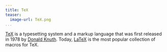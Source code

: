 ```yaml
---
title: TeX
teaser:
  image-url: TeX.png
...
```


[TeX] is a typesetting system and a markup language that was first released in
1978 by [Donald Knuth].
Today, [LaTeX] is the most popular collection of macros for TeX.

[TeX]: http://en.wikipedia.org/wiki/TeX
[Donald Knuth]: http://en.wikipedia.org/wiki/Donald_Knuth
[LaTeX]: http://en.wikipedia.org/wiki/LaTeX
